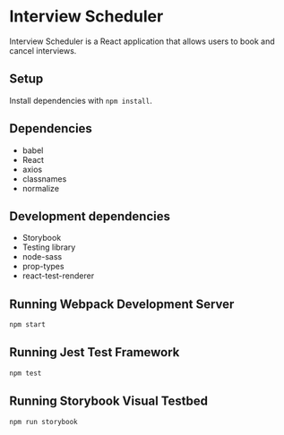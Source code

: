 # Interview Scheduler
Interview Scheduler is a React application that allows users to book and cancel interviews.

## Setup

Install dependencies with `npm install`.

## Dependencies
- babel
- React
- axios
- classnames
- normalize

## Development dependencies
- Storybook
- Testing library
- node-sass
- prop-types
- react-test-renderer

## Running Webpack Development Server

```sh
npm start
```

## Running Jest Test Framework

```sh
npm test
```

## Running Storybook Visual Testbed

```sh
npm run storybook
```
